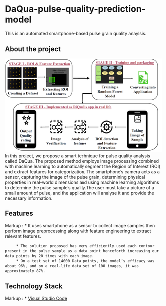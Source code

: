 # DaQua-pulse-quality-prediction-model

This is an automated smartphone-based pulse grain quality anaylsis.

## About the project

![alt text](https://github.com/Subhanshu20101/DaQua-pulse-quality-prediction-model/blob/main/Images/architecture.png)
In this project, we propose a smart technique for pulse quality analysis called DaQua. The proposed method employs image processing combined with machine learning to automatically segment the Region of Interest (ROI) and extract features for categorization. The smartphone’s camera acts as a sensor, capturing the image of the pulse grain, determining physical properties in real-world dimensions and using machine learning algorithms to determine the pulse sample’s quality.The user must take a picture of a small amount of pulse, and the application will analyse it and provide the necessary information.

## Features

Markup : * It uses smartphone as a sensor to collect image samples then perform image preprocessing along with feature engineering to extract relevant features.
              
         * The solution proposed has very efficiently used each contour present in the pulse sample as a data point henceforth increasing our data points by 20 times with each image. 
         * On a test set of 14000 Data points, the model’s efficacy was about 96%, and on a real-life data set of 100 images, it was approximately 87%.
## Technology Stack
Markup : * [Visual Studio Code](https://code.visualstudio.com/)
